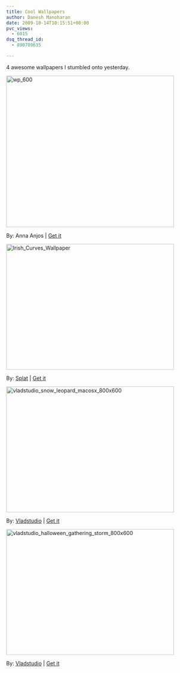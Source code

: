 ```yaml
---
title: Cool Wallpapers
author: Danesh Manoharan
date: 2009-10-14T10:15:51+00:00
pvc_views:
  - 6015
dsq_thread_id:
  - 890709635

---
```

4 awesome wallpapers I stumbled onto yesterday.

[<img loading="lazy" class="alignnone size-medium wp-image-1792" title="wp_600" src="/wp-content/uploads/2009/10/wp_600-500x452.jpg" alt="wp_600" width="450" height="406" srcset="/wp-content/uploads/2009/10/wp_600-500x452.jpg 500w, /wp-content/uploads/2009/10/wp_600.jpg 600w" sizes="(max-width: 450px) 100vw, 450px" />][1]

By: Anna Anjos | [Get it][2]

[<img loading="lazy" class="alignnone size-medium wp-image-1789" title="Irish_Curves_Wallpaper" src="/wp-content/uploads/2009/10/Irish_Curves_Wallpaper-500x375.jpg" alt="Irish_Curves_Wallpaper" width="450" height="337" srcset="/wp-content/uploads/2009/10/Irish_Curves_Wallpaper-500x375.jpg 500w, /wp-content/uploads/2009/10/Irish_Curves_Wallpaper.jpg 800w" sizes="(max-width: 450px) 100vw, 450px" />][3]

By: [Splat][4] | [Get it][5]

[<img loading="lazy" class="alignnone size-medium wp-image-1791" title="vladstudio_snow_leopard_macosx_800x600" src="/wp-content/uploads/2009/10/vladstudio_snow_leopard_macosx_800x600-500x375.jpg" alt="vladstudio_snow_leopard_macosx_800x600" width="450" height="337" srcset="/wp-content/uploads/2009/10/vladstudio_snow_leopard_macosx_800x600-500x375.jpg 500w, /wp-content/uploads/2009/10/vladstudio_snow_leopard_macosx_800x600.jpg 800w" sizes="(max-width: 450px) 100vw, 450px" />][6]

By: [Vladstudio][7] | [Get it][8]

[<img loading="lazy" class="alignnone size-medium wp-image-1790" title="vladstudio_halloween_gathering_storm_800x600" src="/wp-content/uploads/2009/10/vladstudio_halloween_gathering_storm_800x600-500x375.jpg" alt="vladstudio_halloween_gathering_storm_800x600" width="450" height="337" srcset="/wp-content/uploads/2009/10/vladstudio_halloween_gathering_storm_800x600-500x375.jpg 500w, /wp-content/uploads/2009/10/vladstudio_halloween_gathering_storm_800x600.jpg 800w" sizes="(max-width: 450px) 100vw, 450px" />][9]

By: [Vladstudio][10] | [Get it][11]

 [1]: /wp-content/uploads/2009/10/wp_600.jpg
 [2]: http://abduzeedo.com/wallpaper-week-64-anna-anjos
 [3]: /wp-content/uploads/2009/10/Irish_Curves_Wallpaper.jpg
 [4]: http://splat.deviantart.com/art/Irish-Curves-Wallpaper-9442597
 [5]: http://abduzeedo.com/beautiful-black-wallpapers
 [6]: /wp-content/uploads/2009/10/vladstudio_snow_leopard_macosx_800x600.jpg
 [7]: http://www.vladstudio.com
 [8]: http://www.vladstudio.com/wallpaper/?snow_leopard
 [9]: /wp-content/uploads/2009/10/vladstudio_halloween_gathering_storm_800x600.jpg
 [10]: http://www.vladstudio.com/
 [11]: http://www.vladstudio.com/wallpaper/?halloween_gathering_storm